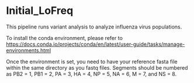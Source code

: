 # Initial_LoFreq

This pipeline runs variant analysis to analyze influenza virus populations. 

To install the conda environment, please refer to https://docs.conda.io/projects/conda/en/latest/user-guide/tasks/manage-environments.html

Once the environment is set, you need to have your reference fasta file within the same directory as you fastq files. 
Segments should be numbered as PB2 = 1, PB1 = 2, PA = 3, HA = 4, NP = 5, NA = 6, M = 7, and NS = 8.

